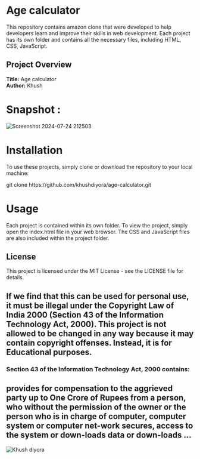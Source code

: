 # Age calculator

This repository contains amazon clone that were developed to help developers learn and improve their skills in web development. Each project has its own folder and contains all the necessary files, including HTML, CSS, JavaScript.

## Project Overview

**Title:** Age calculator <br>
**Author:** Khush

# Snapshot : 

![Screenshot 2024-07-24 212503](https://github.com/user-attachments/assets/143f39b1-3129-4cf8-92d1-3cbea982033b)


# Installation
To use these projects, simply clone or download the repository to your local machine:
<p>git clone https://github.com/khushdiyora/age-calculator.git</p>
  
# Usage
Each project is contained within its own folder. To view the project, simply open the index.html file in your web browser. The CSS and JavaScript files are also included within the project folder.

## License

This project is licensed under the MIT License - see the LICENSE file for details.

## If we find that this can be used for personal use, it must be illegal under the Copyright Law of India 2000 (Section 43 of the Information Technology Act, 2000). This project is not allowed to be changed in any way because it may contain copyright offenses. Instead, it is for Educational purposes.

### Section 43 of the Information Technology Act, 2000 contains:

## provides for compensation to the aggrieved party up to One Crore of Rupees from a person, who without the permission of the owner or the person who is in charge of computer, computer system or computer net-work secures, access to the system or down-loads data or down-loads ...

![Khush diyora](https://github.com/user-attachments/assets/2cceda39-3a1a-44ff-aa96-556057017ee9)

